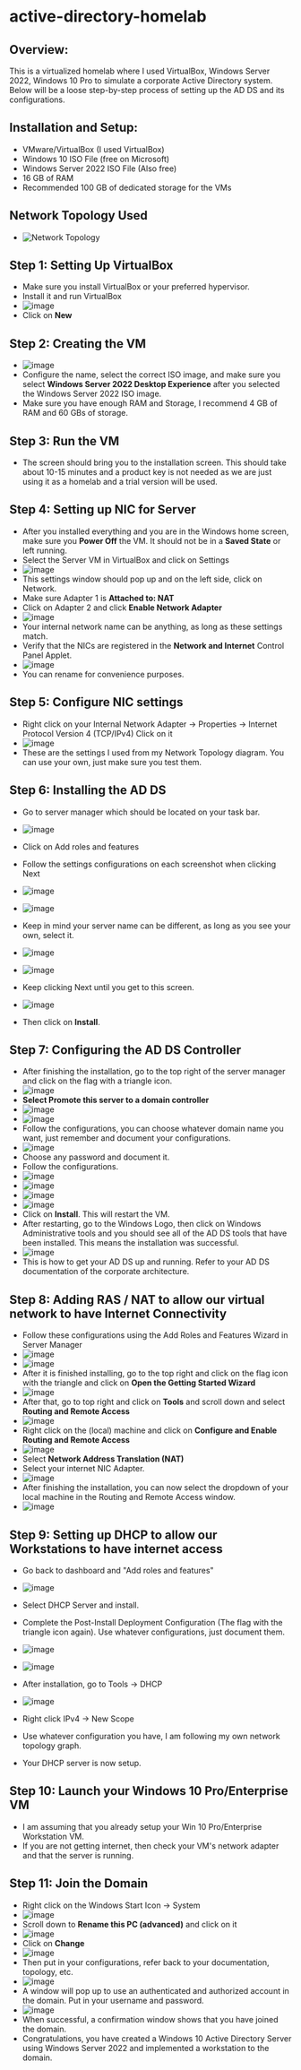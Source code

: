 # active-directory-homelab

## Overview:
This is a virtualized homelab where I used VirtualBox, Windows Server 2022, Windows 10 Pro to simulate a corporate Active Directory system. Below will be a loose step-by-step process of setting up the AD DS and its configurations.

## Installation and Setup:
- VMware/VirtualBox (I used VirtualBox)
- Windows 10 ISO File (free on Microsoft)
- Windows Server 2022 ISO File (Also free)
- 16 GB of RAM
- Recommended 100 GB of dedicated storage for the VMs

## Network Topology Used
- ![Network Topology](https://github.com/user-attachments/assets/948b6076-d61d-423e-859a-5f9fc3caa51a)



## Step 1: Setting Up VirtualBox
- Make sure you install VirtualBox or your preferred hypervisor.
- Install it and run VirtualBox
- ![image](https://github.com/user-attachments/assets/38f7088c-6351-4576-acad-d9a8c516d07f)
- Click on **New**

## Step 2: Creating the VM
- ![image](https://github.com/user-attachments/assets/0e9d7ad6-e982-4610-9e4c-7888f9ca37f2)
- Configure the name, select the correct ISO image, and make sure you select **Windows Server 2022 Desktop Experience** after you selected the Windows Server 2022 ISO image.
- Make sure you have enough RAM and Storage, I recommend 4 GB of RAM and 60 GBs of storage.

## Step 3: Run the VM
- The screen should bring you to the installation screen. This should take about 10-15 minutes and a product key is not needed as we are just using it as a homelab and a trial version will be used.

## Step 4: Setting up NIC for Server
- After you installed everything and you are in the Windows home screen, make sure you **Power Off** the VM. It should not be in a **Saved State** or left running.
- Select the Server VM in VirtualBox and click on Settings
- ![image](https://github.com/user-attachments/assets/be81fc6c-84c6-4c7c-94a7-818d5af7f137)
- This settings window should pop up and on the left side, click on Network.
- Make sure Adapter 1 is **Attached to: NAT**
- Click on Adapter 2 and click **Enable Network Adapter**
- ![image](https://github.com/user-attachments/assets/8088ab03-caf2-42a7-a791-9b11c40b8e38)
- Your internal network name can be anything, as long as these settings match.
- Verify that the NICs are registered in the **Network and Internet** Control Panel Applet.
- ![image](https://github.com/user-attachments/assets/67bb52e4-766c-4ba5-8075-744a4e5446d3)
- You can rename for convenience purposes.
## Step 5: Configure NIC settings
- Right click on your Internal Network Adapter -> Properties -> Internet Protocol Version 4 (TCP/IPv4) Click on it
- ![image](https://github.com/user-attachments/assets/5e75eb23-1880-4ed5-bd28-734f7fbb54bc)
- These are the settings I used from my Network Topology diagram. You can use your own, just make sure you test them.

## Step 6: Installing the AD DS
- Go to server manager which should be located on your task bar.
- ![image](https://github.com/user-attachments/assets/3b0c70cb-155f-450d-b690-ce9fcf61781f)
- Click on Add roles and features
- Follow the settings configurations on each screenshot when clicking Next
- ![image](https://github.com/user-attachments/assets/9bf871a8-008a-4e89-9972-f5c178b4d0fd)
- ![image](https://github.com/user-attachments/assets/d0c90981-8cea-47eb-8492-429796030b14)
- Keep in mind your server name can be different, as long as you see your own, select it.
- ![image](https://github.com/user-attachments/assets/04efc61d-d52a-4e18-82ff-1e6ee54eb20b)
- ![image](https://github.com/user-attachments/assets/d73bc153-1c1a-4131-82aa-9f4358d82fa7)

- Keep clicking Next until you get to this screen.
- ![image](https://github.com/user-attachments/assets/9c205891-307e-4ee5-8145-bff97dbef74d)
- Then click on **Install**.

## Step 7: Configuring the AD DS Controller
- After finishing the installation, go to the top right of the server manager and click on the flag with a triangle icon.
- ![image](https://github.com/user-attachments/assets/ac0af2d8-ed03-4ca0-8978-b3ca4b9dde30)
- **Select Promote this server to a domain controller**
- ![image](https://github.com/user-attachments/assets/6b5eff0b-570b-430f-8978-e1fee5a91b33)
- ![image](https://github.com/user-attachments/assets/3c3cc07b-0da0-4460-9780-c6e5c9841baf)
- Follow the configurations, you can choose whatever domain name you want, just remember and document your configurations.
- ![image](https://github.com/user-attachments/assets/c1534fcd-2255-4605-b9e5-76889ef21238)
- Choose any password and document it.
- Follow the configurations.
- ![image](https://github.com/user-attachments/assets/1a886d57-0ee5-4140-9d39-44471288da65)
- ![image](https://github.com/user-attachments/assets/9e031b8a-d5c8-48d4-8e85-a76ccace4f6c)
- ![image](https://github.com/user-attachments/assets/74fd9633-4991-4800-a342-ec868cfddc97)
- ![image](https://github.com/user-attachments/assets/6e64fbf7-a12b-4191-9188-e413cc88a71d)
- Click on **Install**. This will restart the VM.
- After restarting, go to the Windows Logo, then click on Windows Administrative tools and you should see all of the AD DS tools that have been installed. This means the installation was successful.
- ![image](https://github.com/user-attachments/assets/aa9dad9e-67bb-4678-bd8b-37bf046f76f1)
- This is how to get your AD DS up and running. Refer to your AD DS documentation of the corporate architecture.

## Step 8: Adding RAS / NAT to allow our virtual network to have Internet Connectivity
- Follow these configurations using the Add Roles and Features Wizard in Server Manager
- ![image](https://github.com/user-attachments/assets/f5ac0e03-b009-4085-a3c8-f2bf1793c32a)
- ![image](https://github.com/user-attachments/assets/f15c864d-6fcb-459d-9147-10a35884582b)
- After it is finished installing, go to the top right and click on the flag icon with the triangle and click on **Open the Getting Started Wizard**
- ![image](https://github.com/user-attachments/assets/1ab84a07-4d0b-4a90-8ef5-285cb29315ea)
- After that, go to top right and click on **Tools** and scroll down and select **Routing and Remote Access**
- ![image](https://github.com/user-attachments/assets/2dee0600-b40d-4010-b177-09e90a73a19b)
- Right click on the (local) machine and click on **Configure and Enable Routing and Remote Access**
- ![image](https://github.com/user-attachments/assets/56bdeb68-de6d-4b8b-8a21-a9ded5d0255e)
- Select **Network Address Translation (NAT)**
- Select your internet NIC Adapter.
- ![image](https://github.com/user-attachments/assets/d57fcc09-8e99-4c6f-a229-deee6fc46e30)
- After finishing the installation, you can now select the dropdown of your local machine in the Routing and Remote Access window.
- ![image](https://github.com/user-attachments/assets/4ae73ac4-4274-4d57-b877-b5a445466eb6)

## Step 9: Setting up DHCP to allow our Workstations to have internet access
- Go back to dashboard and "Add roles and features"
- ![image](https://github.com/user-attachments/assets/00b183a6-9ccc-4063-ba4e-1b6dbaa28830)
-  Select DHCP Server and install.
-  Complete the Post-Install Deployment Configuration (The flag with the triangle icon again). Use whatever configurations, just document them.
-  ![image](https://github.com/user-attachments/assets/76cca70c-a555-41ae-a7c1-f675c9627f6b)

-  ![image](https://github.com/user-attachments/assets/f5c4ee93-35e8-4357-a615-e59940aba5ca)
-  After installation, go to Tools -> DHCP
-  ![image](https://github.com/user-attachments/assets/6640be19-98dc-41a7-826d-86000ec8c8eb)
-  Right click IPv4 -> New Scope
-  Use whatever configuration you have, I am following my own network topology graph.
-  Your DHCP server is now setup.

## Step 10: Launch your Windows 10 Pro/Enterprise VM
- I am assuming that you already setup your Win 10 Pro/Enterprise Workstation VM.
- If you are not getting internet, then check your VM's network adapter and that the server is running.

## Step 11: Join the Domain
- Right click on the Windows Start Icon -> System
- ![image](https://github.com/user-attachments/assets/eada1c1c-9666-4d8b-847d-eb06a14fc83e)
- Scroll down to **Rename this PC (advanced)** and click on it
- ![image](https://github.com/user-attachments/assets/6b7e0f2c-04ab-4879-94c2-11ffe0c5b910)
- Click on **Change**
- ![image](https://github.com/user-attachments/assets/38c4f147-6d92-44c7-b887-3ef77b5ed635)
- Then put in your configurations, refer back to your documentation, topology, etc.
- ![image](https://github.com/user-attachments/assets/8fc9b3e2-3d8e-456e-8a6a-742462798be2)
- A window will pop up to use an authenticated and authorized account in the domain. Put in your username and password.
- ![image](https://github.com/user-attachments/assets/b1909d15-9580-4920-9699-1b120ba1f3e7)
- When successful, a confirmation window shows that you have joined the domain.
- Congratulations, you have created a Windows 10 Active Directory Server using Windows Server 2022 and implemented a workstation to the domain.





